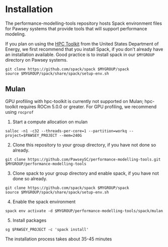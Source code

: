 # Installation

The performance-modelling-tools repository hosts Spack environment files for Pawsey systems that provide tools that will support performance modeling.

If you plan on using the [HPC Toolkit](https://hpctoolkit.org) from the United States Department of Energy, we first recommend that you install Spack,  if you don't already have an installation available. Good practice is to install spack in our `$MYGROUP` directory on Pawsey systems.

```
git clone https://github.com/spack/spack $MYGROUP/spack
source $MYGROUP/spack/share/spack/setup-env.sh
```


## Mulan
GPU profiling with hpc-toolkit is currently not supported on Mulan; hpc-toolkit requires ROCm 5.0.0 or greater.
For GPU profiling, we recommend using `rocprof`

1. Start a compute allocation on mulan
```
salloc -n1 -c32 --threads-per-core=1 --partition=workq --project=$PAWSEY_PROJECT --mem=240G
```

2. Clone this repository to your group directory, if you have not done so already.
```
git clone https://github.com/PawseySC/performance-modelling-tools.git $MYGROUP/performance-modelling-tools
```

3. Clone spack to your group directory and enable spack, if you have not done so already.
```
git clone https://github.com/spack/spack $MYGROUP/spack
source $MYGROUP/spack/share/spack/setup-env.sh
```

4. Enable the spack environment
```
spack env activate -d $MYGROUP/performance-modelling-tools/spack/mulan
```

5. Install packages
```
sg $PAWSEY_PROJECT -c 'spack install'
```

The installation process takes about 35-45 minutes
